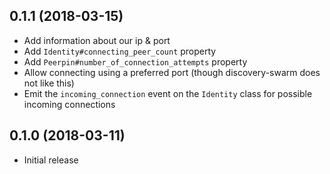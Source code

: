 ## 0.1.1 (2018-03-15)

* Add information about our ip & port
* Add `Identity#connecting_peer_count` property
* Add `Peerpin#number_of_connection_attempts` property
* Allow connecting using a preferred port (though discovery-swarm does not like this)
* Emit the `incoming_connection` event on the `Identity` class for possible incoming connections

## 0.1.0 (2018-03-11)

* Initial release